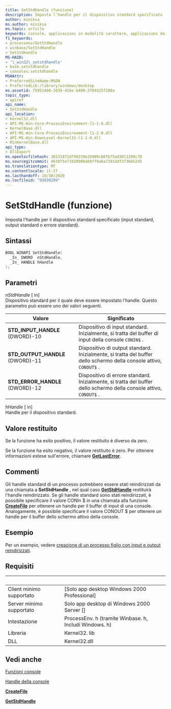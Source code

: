 ```yaml
---
title: SetStdHandle (funzione)
description: Imposta l'handle per il dispositivo standard specificato (input standard, output standard o errore standard).
author: miniksa
ms.author: miniksa
ms.topic: article
keywords: console, applicazioni in modalità carattere, applicazioni da riga di comando, applicazioni di terminale, api della console
f1_keywords:
- processenv/SetStdHandle
- winbase/SetStdHandle
- SetStdHandle
MS-HAID:
- '\_win32\_setstdhandle'
- base.setstdhandle
- consoles.setstdhandle
MSHAttr:
- PreferredSiteName:MSDN
- PreferredLib:/library/windows/desktop
ms.assetid: f5952460-1839-415e-b400-2f04425f288a
topic_type:
- apiref
api_name:
- SetStdHandle
api_location:
- Kernel32.dll
- API-MS-Win-Core-ProcessEnvironment-l1-1-0.dll
- KernelBase.dll
- API-MS-Win-Core-ProcessEnvironment-l1-2-0.dll
- API-MS-Win-DownLevel-Kernel32-l1-1-0.dll
- MinKernelBase.dll
api_type:
- DllExport
ms.openlocfilehash: 36531872df90239e2b909c80fb75ad3011280c78
ms.sourcegitcommit: 463975e71920908a6bff9a6a7291ddf3736652d5
ms.translationtype: MT
ms.contentlocale: it-IT
ms.lasthandoff: 10/30/2020
ms.locfileid: "93039299"
---
```

# <a name="setstdhandle-function"></a>SetStdHandle (funzione)

Imposta l'handle per il dispositivo standard specificato (input standard, output standard o errore standard).

## <a name="syntax"></a>Sintassi

```cpp
BOOL WINAPI SetStdHandle(
  _In_ DWORD  nStdHandle,
  _In_ HANDLE hHandle
);
```

## <a name="parameters"></a>Parametri

*nStdHandle* \[ in\]  
Dispositivo standard per il quale deve essere impostato l'handle. Questo parametro può essere uno dei valori seguenti.

| Valore | Significato |
|-|-|
| **STD_INPUT_HANDLE** (DWORD)-10 | Dispositivo di input standard. Inizialmente, si tratta del buffer di input della console `CONIN$` . |
| **STD_OUTPUT_HANDLE** (DWORD)-11 | Dispositivo di output standard. Inizialmente, si tratta del buffer dello schermo della console attivo, `CONOUT$` . |
| **STD_ERROR_HANDLE** (DWORD)-12 | Dispositivo di errore standard. Inizialmente, si tratta del buffer dello schermo della console attivo, `CONOUT$` . |

*hHandle* \[ in\]  
Handle per il dispositivo standard.

## <a name="return-value"></a>Valore restituito

Se la funzione ha esito positivo, il valore restituito è diverso da zero.

Se la funzione ha esito negativo, il valore restituito è zero. Per ottenere informazioni estese sull'errore, chiamare [**GetLastError**](https://msdn.microsoft.com/library/windows/desktop/ms679360).

## <a name="remarks"></a>Commenti

Gli handle standard di un processo potrebbero essere stati reindirizzati da una chiamata a **SetStdHandle** , nel qual caso [**GetStdHandle**](getstdhandle.md) restituirà l'handle reindirizzato. Se gli handle standard sono stati reindirizzati, è possibile specificare il valore CONIn $ in una chiamata alla funzione [**CreateFile**](https://msdn.microsoft.com/library/windows/desktop/aa363858) per ottenere un handle per il buffer di input di una console. Analogamente, è possibile specificare il valore CONOUT $ per ottenere un handle per il buffer dello schermo attivo della console.

## <a name="examples"></a>Esempio

Per un esempio, vedere [creazione di un processo figlio con input e output reindirizzati](https://msdn.microsoft.com/library/windows/desktop/ms682499).

## <a name="requirements"></a>Requisiti

| &nbsp; | &nbsp; |
|-|-|
| Client minimo supportato | \[Solo app desktop Windows 2000 Professional\] |
| Server minimo supportato | Solo app desktop di Windows 2000 Server \[\] |
| Intestazione | ProcessEnv. h (tramite Winbase. h, Includi Windows. h) |
| Libreria | Kernel32. lib |
| DLL | Kernel32.dll |

## <a name="see-also"></a>Vedi anche

[Funzioni console](console-functions.md)

[Handle della console](console-handles.md)

[**CreateFile**](https://msdn.microsoft.com/library/windows/desktop/aa363858)

[**GetStdHandle**](getstdhandle.md)
